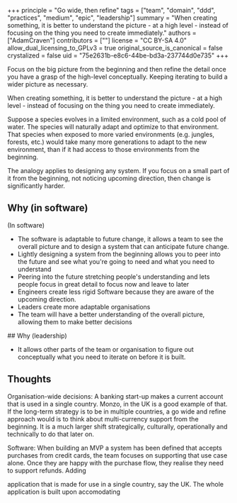 +++
principle = "Go wide, then refine"
tags = ["team", "domain", "ddd", "practices", "medium", "epic", "leadership"]
summary = "When creating something, it is better to understand the picture - at a high level - instead of focusing on the thing you need to create immediately."
authors = ["AdamCraven"]
contributors = [""]
license = "CC BY-SA 4.0"
allow_dual_licensing_to_GPLv3 = true
original_source_is_canonical = false
crystalized = false
uid = "75e2631b-e8c6-44be-bd3a-237744d0e735"
+++

Focus on the big picture from the beginning and then refine the detail once you have a grasp of the high-level conceptually. Keeping iterating to build a wider picture as necessary.

When creating something, it is better to understand the picture - at a high level - instead of focusing on the thing you need to create immediately.


Suppose a species evolves in a limited environment, such as a cold pool of water. The species will naturally adapt and optimize to that environment. That species when exposed to more varied environments (e.g. jungles, forests, etc.) would take many more generations to adapt to the new environment, than if it had access to those environments from the beginning.

The analogy applies to designing any system. If you focus on a small part of it from the beginning, not noticing upcoming direction, then change is significantly harder.

## Why (in software)

(In software)
* The software is adaptable to future change, it allows a team to see the overall picture and to design a system that can anticipate future change.
* Lightly designing a system from the beginning allows you to peer into the future and see what you're going to need and what you need to understand
* Peering into the future  stretching people's understanding and lets people focus in great detail to focus now and leave to later
* Engineers create less rigid Software because they are aware of the upcoming direction.
* Leaders create more adaptable organisations
* The team will have a better understanding of the overall picture, allowing them to make better decisions

## Why (leadership)

* It allows other parts of the team or organisation to figure out conceptually what you need to iterate on before it is built.



## Thoughts

Organisation-wide decisions: A banking start-up makes a current account that is used in a single country. Monzo, in the UK is a good example of that. If the long-term strategy is to be in multiple countries, a go wide and refine approach would is to think about multi-currency support from the beginning. It is a much larger shift strategically, culturally, operationally and technically to do that later on.

Software: When building an MVP a system has been defined that accepts purchases from credit cards, the team focuses on supporting that use case alone. Once they are happy with the purchase flow, they realise they need to support refunds. Adding

application that is made for use in a single country, say the UK. The whole application is built upon accomodating